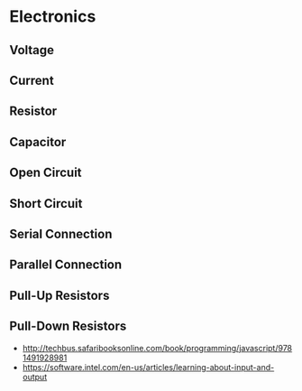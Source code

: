 # Electronics

## Voltage

## Current

## Resistor

## Capacitor

## Open Circuit

## Short Circuit

## Serial Connection

## Parallel Connection

## Pull-Up Resistors

## Pull-Down Resistors

- http://techbus.safaribooksonline.com/book/programming/javascript/9781491928981
- https://software.intel.com/en-us/articles/learning-about-input-and-output